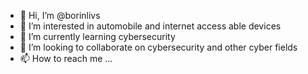 - 👋 Hi, I’m @borinlivs
- 👀 I’m interested in automobile and internet access able devices
- 🌱 I’m currently learning cybersecurity
- 💞️ I’m looking to collaborate on cybersecurity and other cyber fields
- 📫 How to reach me ...

<!---
borinlivs/borinlivs is a ✨ special ✨ repository because its `README.md` (this file) appears on your GitHub profile.
You can click the Preview link to take a look at your changes.
--->
